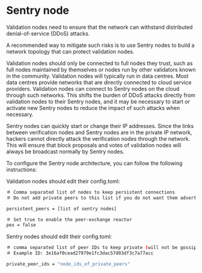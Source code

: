 <!---
order: 3
--->

# Sentry node

Validation nodes need to ensure that the network can withstand distributed denial-of-service (DDoS) attacks.

A recommended way to mitigate such risks is to use Sentry nodes to build a network topology that can protect validation nodes.

Validation nodes should only be connected to full nodes they trust, such as full nodes maintained by themselves or nodes run by other validators known in the community. Validation nodes will typically run in data centres. Most data centres provide networks that are directly connected to cloud service providers. Validation nodes can connect to Sentry nodes on the cloud through such networks. This shifts the burden of DDoS attacks directly from validation nodes to their Sentry nodes, and it may be necessary to start or activate new Sentry nodes to reduce the impact of such attacks when necessary.

Sentry nodes can quickly start or change their IP addresses. Since the links between verification nodes and Sentry nodes are in the private IP network, hackers cannot directly attack the verification nodes through the network. This will ensure that block proposals and votes of validation nodes will always be broadcast normally by Sentry nodes.

To configure the Sentry node architecture, you can follow the following instructions:

Validation nodes should edit their config.toml:

```bash
＃ Comma separated list of nodes to keep persistent connections
＃ Do not add private peers to this list if you do not want them advertised

persistent_peers = [list of sentry nodes]

＃ Set true to enable the peer-exchange reactor
pex = false
```

Sentry nodes should edit their config.toml:

```bash
＃ comma separated list of peer IDs to keep private (will not be gossiped to other peers)
＃ Example ID: 3e16af0cead27979e1fc3dac57d03df3c7a77acc

private_peer_ids = "node_ids_of_private_peers"
```
